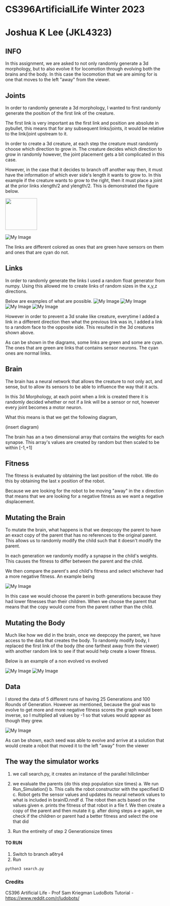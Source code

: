 # CS396ArtificialLife Winter 2023
# Joshua K Lee (JKL4323)


## INFO
In this assignment, we are asked to not only randomly generate a 3d morphology, but to also evolve it for locomotion through evolving both the brains and the body. In this case the locomotion that we are aiming for is one that moves to the left "away" from the viewer.

## Joints
In order to randomly generate a 3d morphology, I wanted to first randomly generate the position of the first link of the creature.

The first link is very important as the first link and position are absolute in pybullet, this means that for any subsequent links/joints, it would be relative to the link/joint upstream to it.

In order to create a 3d creature, at each step the creature must randomly choose which direction to grow in. 
The creature decides which direction to grow in randomly however, the joint placement gets a bit complicated in this case.

However, in the case that it decides to branch off another way then, it must have the information of which ever side's length it wants to grow to. In this example if the creature wants to grow to the right, then it must place a joint at the prior links xlength/2 and ylength/2. This is demonstrated the figure below.

<img src="/images/IMG_0889.jpeg" width="100" height="100">

![My Image](/images/IMG_0889.jpeg )

The links are different colored as ones that are green have sensors on them and ones that are cyan do not.

## Links

In order to randomly generate the links I used a random float generator from numpy.
Using this allowed me to create links of random sizes in the x,y,z directions. 

Below are examples of what are possible. 
![My Image](/images/possible1.png) ![My Image](/images/possible2.png) ![My Image](/images/possible3.png) ![My Image](/images/possible4.png)

However in order to prevent a 3d snake like creature, everytime I added a link in a different direction then what the previous link was in, I added a link to a random face to the opposite side. This resulted in the 3d creatures shown above.

As can be shown in the diagrams, some links are green and some are cyan. The ones that are green are links that contains sensor neurons. The cyan ones are normal links. 

## Brain

The brain has a neural network that allows the creature to not only act, and sense, but to allow its sensors to be able to influence the way that it acts. 

In this 3d Morphology, at each point when a link is created there it is randomly decided whether or not if a link will be a sensor or not, however every joint becomes a motor neuron. 

What this means is that we get the following diagram, 

(insert diagram)

The brain has an a two dimensional array that contains the weights for each synapse. 
This array's values are created by random but then scaled to be within [-1,+1]

## Fitness

The fitness is evaluated by obtaining the last position of the robot.
We do this by obtaining the last x position of the robot.

Because we are looking for the robot to be moving "away" in the x direction that means that we are looking for a negative fitness as we want a negative displacement.

## Mutating the Brain

To mutate the brain, what happens is that we deepcopy the parent to have an exact copy of the parent that has no references to the original parent. This allows us to randomly modify the child such that it doesn't modify the parent.

In each generation we randomly modify a synapse in the child's weights. This causes the fitness to differ between the parent and the child. 

We then compare the parent's and child's fitness and select whichever had a more negative fitness.
An example being

![My Image](/images/fitness.png)

In this case we would choose the parent in both generations because they had lower fitnesses than their children.
When we choose the parent that means that the copy would come from the parent rather than the child.

## Mutating the Body

Much like how we did in the brain, once we deepcopy the parent, we have access to the data that creates the body.
To randomly modify body, I replaced the first link of the body (the one farthest away from the viewer) with another random link to see if that would help create a lower fitness. 

Below is an example of a non evolved vs evolved

![My Image](/images/notevolved.png) ![My Image](/images/evolved.png)


## Data

I stored the data of 5 different runs of having 25 Generations and 100 Rounds of Generation.
However as mentioned, because the goal was to evolve to get more and more negative fitness scores the graph would been inverse, so I multiplied all values by -1 so that values would appear as though they grew.

![My Image](/images/plot.png)

As can be shown, each seed was able to evolve and arrive at a solution that would create a robot that moved it to the left "away" from the viewer

## The way the simulator works
1. we call search.py, it creates an instance of the parallel hillclimber
2. we evaluate the parents (do this step population size times)
    a. We run Run_Simulation()
    b. This calls the robot constructor with the specified ID
        c. Robot gets the sensor values and updates its neural network values to what is included in brainID.nndf
        d. The robot then acts based on the values given
        e. prints the fitness of that robot in a file
    f. We then create a copy of the parent and then mutate it
    g. after doing steps a-e again, we check if the children or parent had a better fitness and select the one that did

3. Run the entireity of step 2 Generationsize times




#### TO RUN ####
1. Switch to branch a6try4
2. Run 
```bash
python3 search.py
```

###  Credits ###
CS396 Artificial Life - Prof Sam Kriegman
LudoBots Tutorial - https://www.reddit.com/r/ludobots/
